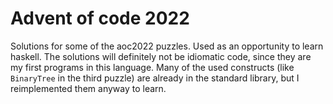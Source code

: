 # Advent of code 2022
Solutions for some of the aoc2022 puzzles.
Used as an opportunity to learn haskell. The solutions will definitely not be idiomatic code, since they are my first programs in this language. Many of the used constructs (like `BinaryTree` in the third puzzle) are already in the standard library, but I reimplemented them anyway to learn.
